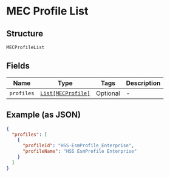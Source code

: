 
# MEC Profile List

## Structure

`MECProfileList`

## Fields

| Name | Type | Tags | Description |
|  --- | --- | --- | --- |
| `profiles` | [`List[MECProfile]`](../../doc/models/mec-profile.md) | Optional | - |

## Example (as JSON)

```json
{
  "profiles": [
    {
      "profileId": "HSS-EsmProfile_Enterprise",
      "profileName": "HSS EsmProfile Enterprise"
    }
  ]
}
```


